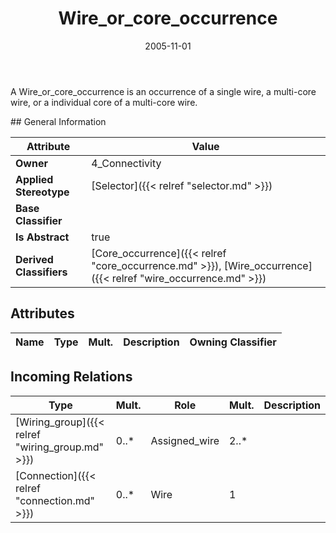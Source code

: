 ﻿---
title: Wire_or_core_occurrence
toc: false
type: specs
date: "2005-11-01"
draft: false
specification: KBL
version: 2.3.sr1
documentType: "Recommendation"
elementType: Class
classes:
  - Wire_or_core_occurrence
menu_name: kbl-2.3.sr1
---
<p>A Wire_or_core_occurrence is an occurrence of a single wire, a multi-core wire, or a individual core of a multi-core wire.</p>
## General Information

| Attribute               | Value |
|-------------------------|-------|
| **Owner**               | 4_Connectivity |
| **Applied Stereotype**  | [Selector]({{< relref "selector.md" >}})<br/>  |
| **Base Classifier**     |   |
| **Is Abstract**         | true |
| **Derived Classifiers** | [Core_occurrence]({{< relref "core_occurrence.md" >}}), [Wire_occurrence]({{< relref "wire_occurrence.md" >}}) |

## Attributes
|  Name  |  Type  |  Mult.  |  Description  |  Owning Classifier  |
|--------|--------|---------|---------------|--------------|

##  Incoming Relations
|    Type  |   Mult.  |   Role    |   Mult.   |   Description  |
|----------|----------|-----------|-----------|----------------|
| [Wiring_group]({{< relref "wiring_group.md" >}}) | 0..* | Assigned_wire | 2..* |  |
| [Connection]({{< relref "connection.md" >}}) | 0..* | Wire | 1 |  |
